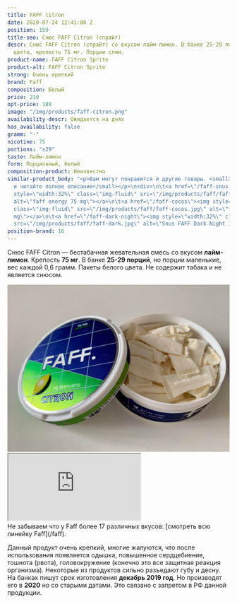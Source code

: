 ```yaml
---
title: FAFF citron
date: 2020-07-24 12:41:00 Z
position: 159
title-seo: Снюс FAFF Citron (спрайт)
descr: Снюс FAFF Citron (спрайт) со вкусом лайм-лимон. В банке 25-29 порций белого
  цвета, крепость 75 мг. Порции слим.
product-name: FAFF Citron Sprite
product-alt: FAFF Citron Sprite
strong: Очень крепкий
brand: Faff
composition: Белый
price: 210
opt-price: 189
image: "/img/products/faff-citron.png"
availability-descr: Ожидается на днях
has_availability: false
gramm: "-"
nicotine: 75
portions: "±29"
taste: Лайм-лимон
form: Порционный, белый
composition-product: Неизвестно
similar-product_body: "<p>Вам могут понравится и другие товары. <small>Жмите на картинки
  и читайте полное описание</small></p>\n<div>\n\t<a href=\"/faff-snus-energy\"><img
  style=\"width:32%\" class=\"img-fluid\" src=\"/img/products/faff/faff-redbull.jpg\"
  alt=\"faff energy 75 mg\"></a>\n\t<a href=\"/faff-cocos\"><img style=\"width:32%\"
  class=\"img-fluid\" src=\"/img/products/faff/faff-cocos.jpg\" alt=\"faff cocos 100
  mg\"></a>\n\t<a href=\"/faff-dark-night\"><img style=\"width:32%\" class=\"img-fluid\"
  src=\"/img/products/faff/faff-dark.jpg\" alt=\"Snus FAFF Dark Night 100 mg\"></a>\n</div>"
position-brand: 16
---
```


Снюс FAFF Citron — бестабачная жевательная смесь со вкусом <b>лайм-лимон</b>. Крепость <b>75 мг</b>. В банке <b>25-29 порций</b>, но порции маленькие, вес каждой 0,6 грамм. Пакеты белого цвета. Не содержит табака и не является снюсом.
<div class="mb-3">
<img class="img-fluid" src="/img/products/faff/open/citron.jpg" alt="Снюс faff citron 75 mg">
</div>
<div class="embed-responsive embed-responsive-16by9 mb-3">
  <iframe class="embed-responsive-item" src="https://www.youtube.com/embed/NTXkb_qVFpU" allowfullscreen></iframe>
</div>
Не забываем что у Faff более 17 различных вкусов: [смотреть всю линейку Faff](/faff).

Данный продукт очень крепкий, многие жалуются, что после использования появляется одышка, повышенное сердцебиение, тошнота (рвота), головокружение (конечно это все защитная реакция организма). Некоторые из продуктов сильно разъедают губу и десну.
На банках пишут срок изготовления **декабрь 2019 год**. Но производят его в **2020** но со старыми датами. Это связано с запретом в РФ данной продукции.